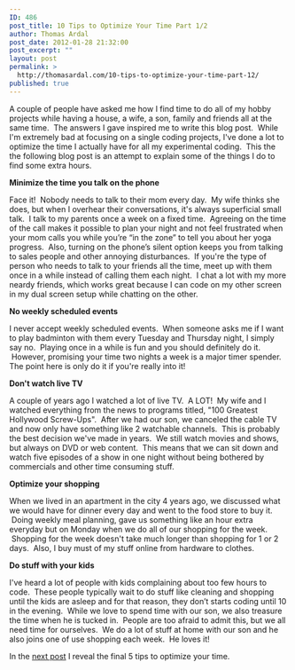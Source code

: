 ```yaml
---
ID: 486
post_title: 10 Tips to Optimize Your Time Part 1/2
author: Thomas Ardal
post_date: 2012-01-28 21:32:00
post_excerpt: ""
layout: post
permalink: >
  http://thomasardal.com/10-tips-to-optimize-your-time-part-12/
published: true
---
```

A couple of people have asked me how I find time to do all of my hobby projects while having a house, a wife, a son, family and friends all at the same time.  The answers I gave inspired me to write this blog post.  While I'm extremely bad at focusing on a single coding projects, I've done a lot to optimize the time I actually have for all my experimental coding.  This the the following blog post is an attempt to explain some of the things I do to find some extra hours.

<strong>Minimize the time you talk on the phone</strong>

Face it!  Nobody needs to talk to their mom every day.  My wife thinks she does, but when I overhear their conversations, it's always superficial small talk.  I talk to my parents once a week on a fixed time.  Agreeing on the time of the call makes it possible to plan your night and not feel frustrated when your mom calls you while you’re “in the zone” to tell you about her yoga progress.  Also, turning on the phone’s silent option keeps you from talking to sales people and other annoying disturbances.  If you're the type of person who needs to talk to your friends all the time, meet up with them once in a while instead of calling them each night.  I chat a lot with my more neardy friends, which works great because I can code on my other screen in my dual screen setup while chatting on the other.

<strong>No weekly scheduled events</strong>

I never accept weekly scheduled events.  When someone asks me if I want to play badminton with them every Tuesday and Thursday night, I simply say no.  Playing once in a while is fun and you should definitely do it.  However, promising your time two nights a week is a major timer spender. The point here is only do it if you're really into it!

<strong>Don't watch live TV</strong>

A couple of years ago I watched a lot of live TV.  A LOT!  My wife and I watched everything from the news to programs titled, "100 Greatest Hollywood Screw-Ups".  After we had our son, we canceled the cable TV and now only have something like 2 watchable channels.  This is probably the best decision we've made in years.  We still watch movies and shows, but always on DVD or web content.  This means that we can sit down and watch five episodes of a show in one night without being bothered by commercials and other time consuming stuff.

<strong>Optimize your shopping</strong>

When we lived in an apartment in the city 4 years ago, we discussed what we would have for dinner every day and went to the food store to buy it.  Doing weekly meal planning, gave us something like an hour extra everyday but on Monday when we do all of our shopping for the week.  Shopping for the week doesn't take much longer than shopping for 1 or 2 days.  Also, I buy must of my stuff online from hardware to clothes.

<strong>Do stuff with your kids</strong>

I've heard a lot of people with kids complaining about too few hours to code.  These people typically wait to do stuff like cleaning and shopping until the kids are asleep and for that reason, they don’t starts coding until 10 in the evening.  While we love to spend time with our son, we also treasure the time when he is tucked in.  People are too afraid to admit this, but we all need time for ourselves.  We do a lot of stuff at home with our son and he also joins one of use shopping each week.  He loves it!

In the <a href="http://thomasardal.com/10-tips-to-optimize-your-time-part-22/">next post</a> I reveal the final 5 tips to optimize your time.
